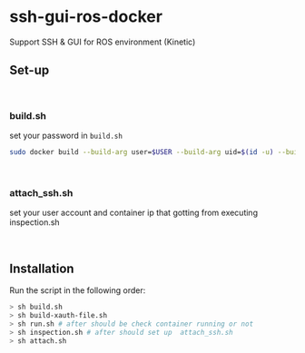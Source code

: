 # ssh-gui-ros-docker

Support SSH & GUI for ROS environment (Kinetic)



## Set-up

<br/>

### build.sh

set your password in `build.sh`

```bash
sudo docker build --build-arg user=$USER --build-arg uid=$(id -u) --build-arg gid=$(id -g) --build-arg passwd=<YOUR PASSWD> --build-arg display=$DISPLAY --tag ros:0.1.0 .
```

<br/>

### attach_ssh.sh

set your user account and container ip that gotting from executing inspection.sh

<br/>

## Installation

Run the script in the following order:

```bash
> sh build.sh
> sh build-xauth-file.sh
> sh run.sh # after should be check container running or not
> sh inspection.sh # after should set up  attach_ssh.sh
> sh attach.sh
```


